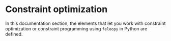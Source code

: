 # Constraint optimization

In this documentation section, the elements that let you work with constraint optimization or constraint programming using `feloopy` in Python are defined. 


